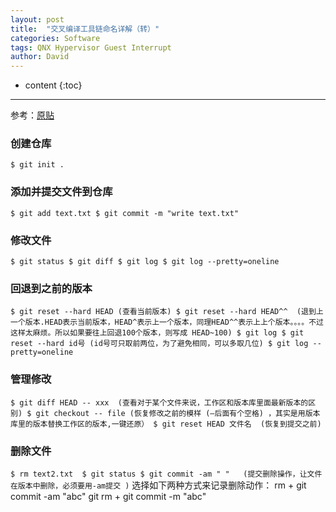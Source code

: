 ```yaml
---
layout: post
title:  "交叉编译工具链命名详解（转）"
categories: Software
tags: QNX Hypervisor Guest Interrupt
author: David
---
```


* content
{:toc}

---
参考：[原贴 ](https://blog.csdn.net/qicheng777/article/details/74724015)

### 创建仓库

`
$ git init .
`

### 添加并提交文件到仓库

`
$ git add text.txt
$ git commit -m "write text.txt"
`

### 修改文件

`
$ git status
$ git diff
$ git log
$ git log --pretty=oneline
`

### 回退到之前的版本

`
$ git reset --hard HEAD (查看当前版本)
$ git reset --hard HEAD^^  (退到上一个版本.HEAD表示当前版本，HEAD^表示上一个版本，同理HEAD^^表示上上个版本。。。。不过这样太麻烦。所以如果要往上回退100个版本，则写成 HEAD~100)
$ git log
$ git reset --hard id号 (id号可只取前两位，为了避免相同，可以多取几位)
$ git log --pretty=oneline
`


### 管理修改

`
$ git diff HEAD -- xxx  (查看对于某个文件来说，工作区和版本库里面最新版本的区别)
$ git checkout -- file (恢复修改之前的模样 (–后面有个空格) ，其实是用版本库里的版本替换工作区的版本,一键还原）
$ git reset HEAD 文件名  (恢复到提交之前)
`

### 删除文件

`
$ rm text2.txt 
$ git status
$ git commit -am " "   (提交删除操作，让文件在版本中删除，必须要用-am提交 )
`
选择如下两种方式来记录删除动作：
rm + git commit -am "abc"
git rm + git commit -m "abc"



